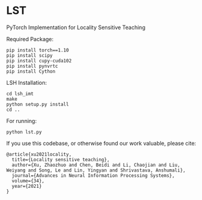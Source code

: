 # LST
PyTorch Implementation for Locality Sensitive Teaching


Required Package:

    pip install torch==1.10
    pip install scipy 
    pip install cupy-cuda102 
    pip install pynvrtc 
    pip install Cython 

LSH Installation:

    cd lsh_imt
    make
    python setup.py install
    cd ..

For running:

    python lst.py


If you use this codebase, or otherwise found our work valuable, please cite:


    @article{xu2021locality,
      title={Locality sensitive teaching},
      author={Xu, Zhaozhuo and Chen, Beidi and Li, Chaojian and Liu, Weiyang and Song, Le and Lin, Yingyan and Shrivastava, Anshumali},
      journal={Advances in Neural Information Processing Systems},
      volume={34},
      year={2021}
    }
